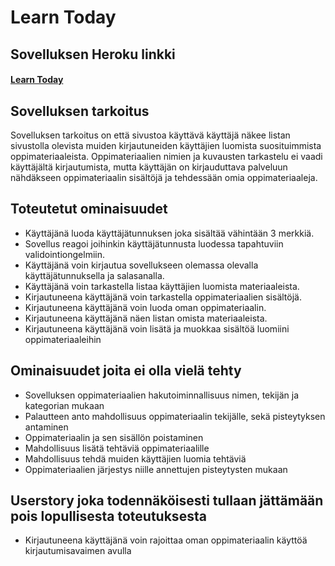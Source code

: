 # Learn Today

## Sovelluksen Heroku linkki
#### [Learn Today](https://tsoha-studyapp.herokuapp.com/)

## Sovelluksen tarkoitus

Sovelluksen tarkoitus on että sivustoa käyttävä käyttäjä näkee listan sivustolla olevista muiden kirjautuneiden käyttäjien luomista suosituimmista oppimateriaaleista. Oppimateriaalien nimien ja kuvausten tarkastelu ei vaadi käyttäjältä kirjautumista, mutta käyttäjän on kirjauduttava palveluun nähdäkseen oppimateriaalin sisältöjä ja tehdessään omia oppimateriaaleja.

## Toteutetut ominaisuudet
* Käyttäjänä luoda käyttäjätunnuksen joka sisältää vähintään 3 merkkiä.
* Sovellus reagoi joihinkin käyttäjätunnusta luodessa tapahtuviin validointiongelmiin.
* Käyttäjänä voin kirjautua sovellukseen olemassa olevalla käyttäjätunnuksella ja salasanalla.
* Käyttäjänä voin tarkastella listaa käyttäjien luomista materiaaleista.
* Kirjautuneena käyttäjänä voin tarkastella oppimateriaalien sisältöjä.
* Kirjautuneena käyttäjänä voin luoda oman oppimateriaalin.
* Kirjautuneena käyttäjänä näen listan omista materiaaleista.
* Kirjautuneena käyttäjänä voin lisätä ja muokkaa sisältöä luomiini oppimateriaaleihin

## Ominaisuudet joita ei olla vielä tehty
* Sovelluksen oppimateriaalien hakutoiminnallisuus nimen, tekijän ja kategorian mukaan
* Palautteen anto mahdollisuus oppimateriaalin tekijälle, sekä pisteytyksen antaminen
* Oppimateriaalin ja sen sisällön poistaminen
* Mahdollisuus lisätä tehtäviä oppimateriaalille
* Mahdollisuus tehdä muiden käyttäjien luomia tehtäviä
* Oppimateriaalien järjestys niille annettujen pisteytysten mukaan

## Userstory joka todennäköisesti tullaan jättämään pois lopullisesta toteutuksesta
* Kirjautuneena käyttäjänä voin rajoittaa oman oppimateriaalin käyttöä kirjautumisavaimen avulla
